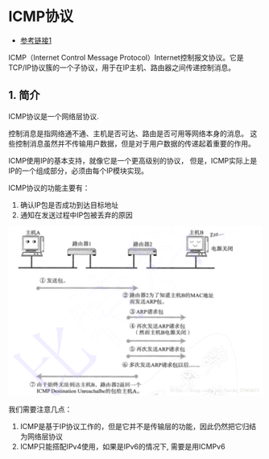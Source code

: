 
# ICMP协议
- [参考链接1](https://blog.csdn.net/baidu_37964071/article/details/80514340)

ICMP（Internet Control Message Protocol）Internet控制报文协议。它是TCP/IP协议簇的一个子协议，用于在IP主机、路由器之间传递控制消息。

## 1. 简介
ICMP协议是一个网络层协议.

控制消息是指网络通不通、主机是否可达、路由是否可用等网络本身的消息。
这些控制消息虽然并不传输用户数据，但是对于用户数据的传递起着重要的作用。

ICMP使用IP的基本支持，就像它是一个更高级别的协议，
但是，ICMP实际上是IP的一个组成部分，必须由每个IP模块实现。


ICMP协议的功能主要有：
1. 确认IP包是否成功到达目标地址
2. 通知在发送过程中IP包被丢弃的原因

![ICMP示意](./图片/ICMP示意.PNG)

我们需要注意几点：
1. ICMP是基于IP协议工作的，但是它并不是传输层的功能，因此仍然把它归结为网络层协议
2. ICMP只能搭配IPv4使用，如果是IPv6的情况下, 需要是用ICMPv6